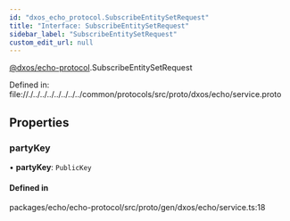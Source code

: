 ```yaml
---
id: "dxos_echo_protocol.SubscribeEntitySetRequest"
title: "Interface: SubscribeEntitySetRequest"
sidebar_label: "SubscribeEntitySetRequest"
custom_edit_url: null
---
```


[@dxos/echo-protocol](../modules/dxos_echo_protocol.md).SubscribeEntitySetRequest

Defined in:
  file://./../../../../../../../common/protocols/src/proto/dxos/echo/service.proto

## Properties

### partyKey

• **partyKey**: `PublicKey`

#### Defined in

packages/echo/echo-protocol/src/proto/gen/dxos/echo/service.ts:18
